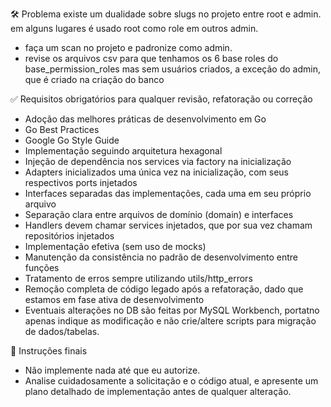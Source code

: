 🛠️ Problema
existe um dualidade sobre slugs no projeto entre root e admin. em alguns lugares é usado root como role em outros admin.
- faça um scan no projeto e padronize como admin.
- revise os arquivos csv para que tenhamos os 6 base roles do base_permission_roles mas sem usuários criados, a exceção do admin, que é criado na criação do banco

✅ Requisitos obrigatórios para qualquer revisão, refatoração ou correção
- Adoção das melhores práticas de desenvolvimento em Go
- Go Best Practices
- Google Go Style Guide
- Implementação seguindo arquitetura hexagonal
- Injeção de dependência nos services via factory na inicialização
- Adapters inicializados uma única vez na inicialização, com seus respectivos ports injetados
- Interfaces separadas das implementações, cada uma em seu próprio arquivo
- Separação clara entre arquivos de domínio (domain) e interfaces
- Handlers devem chamar services injetados, que por sua vez chamam repositórios injetados
- Implementação efetiva (sem uso de mocks)
- Manutenção da consistência no padrão de desenvolvimento entre funções
- Tratamento de erros sempre utilizando utils/http_errors
- Remoção completa de código legado após a refatoração, dado que estamos em fase ativa de desenvolvimento
- Eventuais alterações no DB são feitas por MySQL Workbench, portatno apenas indique as modificação e não crie/altere scripts para migração de dados/tabelas.

📌 Instruções finais
- Não implemente nada até que eu autorize.
- Analise cuidadosamente a solicitação e o código atual, e apresente um plano detalhado de implementação antes de qualquer alteração.
